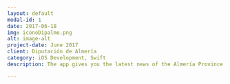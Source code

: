 ```yaml
---
layout: default
modal-id: 1
date: 2017-06-18
img: iconoDipalme.png
alt: image-alt
project-date: June 2017
client: Diputación de Almería
category: iOS Development, Swift
description: The app gives you the latest news of the Almería Province. 

---
```

